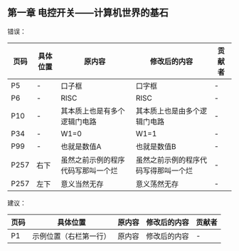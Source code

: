 ## 第一章 电控开关——计算机世界的基石

错误：

| 页码 | 具体位置 | 原内容                             | 修改后的内容                         | 贡献者 |
| ---- | -------- | ---------------------------------- | ------------------------------------ | ------ |
| P5   | -        | 口子框                             | 口字框                               | -      |
| P6   | -        | RISC                               | RISC                                 | -      |
| P10  | -        | 其本质上也是有多个逻辑门电路       | 其本质上也是由多个逻辑门电路         | -      |
| P34  | -        | W1=0                               | W1=1                                 | -      |
| P99  | -        | 也就是数值A                        | 也就是数值B                          | -      |
| P257 | 右下     | 虽然之前示例的程序代码写那叫一个烂 | 虽然之前示例的程序代码写得那叫一个烂 | -      |
| P257 | 左下     | 意义当然无存                       | 意义荡然无存                         | -      |

建议：

| 页码 | 具体位置               | 原内容 | 修改后的内容 | 贡献者 |
| ---- | ---------------------- | ------ | ------------ | ------ |
| P1   | 示例位置（右栏第一行） | 原内容 | 修改后的内容 | -      |